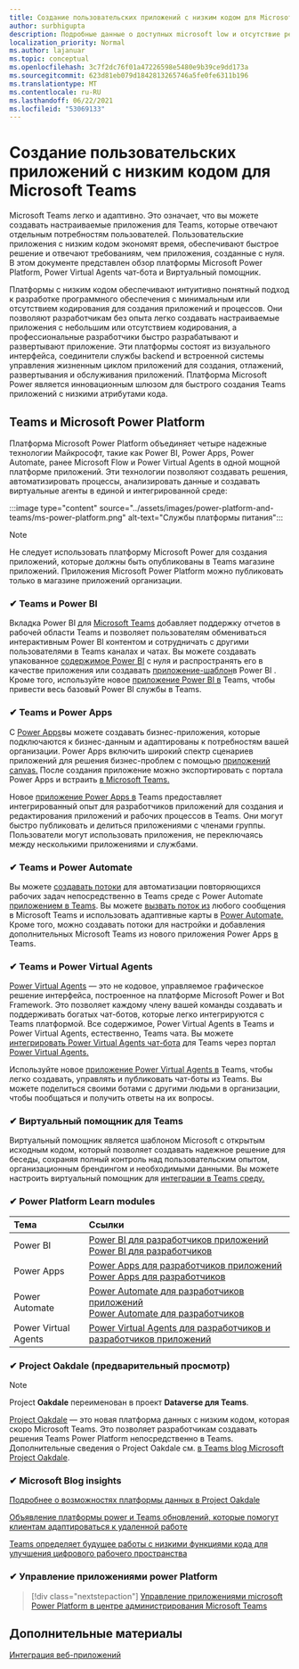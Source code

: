 ```yaml
---
title: Создание пользовательских приложений с низким кодом для Microsoft Teams
author: surbhigupta
description: Подробные данные о доступных microsoft low и отсутствие решений для кода для Teams
localization_priority: Normal
ms.author: lajanuar
ms.topic: conceptual
ms.openlocfilehash: 3c7f2dc76f01a47226598e5480e9b39ce9dd173a
ms.sourcegitcommit: 623d81eb079d1842813265746a5fe0fe6311b196
ms.translationtype: MT
ms.contentlocale: ru-RU
ms.lasthandoff: 06/22/2021
ms.locfileid: "53069133"
---
```

# <a name="create-low-code-custom-apps-for-microsoft-teams"></a>Создание пользовательских приложений с низким кодом для Microsoft Teams

Microsoft Teams легко и адаптивно. Это означает, что вы можете создавать настраиваемые приложения для Teams, которые отвечают отдельным потребностям пользователей. Пользовательские приложения с низким кодом экономят время, обеспечивают быстрое решение и отвечают требованиям, чем приложения, созданные с нуля. В этом документе представлен обзор платформы Microsoft Power Platform, Power Virtual Agents чат-бота и Виртуальный помощник.

Платформы с низким кодом обеспечивают интуитивно понятный подход к разработке программного обеспечения с минимальным или отсутствием кодирования для создания приложений и процессов. Они позволяют разработчикам без опыта легко создавать настраиваемые приложения с небольшим или отсутствием кодирования, а профессиональные разработчики быстро разрабатывают и развертывают приложение. Эти платформы состоят из визуального интерфейса, соединители службы backend и встроенной системы управления жизненным циклом приложений для создания, отлажений, развертывания и обслуживания приложений. Платформа Microsoft Power является инновационным шлюзом для быстрого создания Teams приложений с низкими атрибутами кода.

## <a name="teams-and-microsoft-power-platform"></a>Teams и Microsoft Power Platform

Платформа Microsoft Power Platform объединяет четыре надежные технологии Майкрософт, такие как Power BI, Power Apps, Power Automate, ранее Microsoft Flow и Power Virtual Agents в одной мощной платформе приложений. Эти технологии позволяют создавать решения, автоматизировать процессы, анализировать данные и создавать виртуальные агенты в единой и интегрированной среде:

:::image type="content" source="../assets/images/power-platform-and-teams/ms-power-platform.png" alt-text="Службы платформы питания":::

> [!NOTE]
> Не следует использовать платформу Microsoft Power для создания приложений, которые должны быть опубликованы в Teams магазине приложений. Приложения Microsoft Power Platform можно публиковать только в магазине приложений организации.

### <a name="-teams-and-power-bi"></a>✔ Teams и Power BI

Вкладка Power BI для [Microsoft Teams](https://powerbi.microsoft.com/blog/announcing-new-power-bi-tab-for-microsoft-teams/) добавляет поддержку отчетов в рабочей области Teams и позволяет [](/power-bi/collaborate-share/service-embed-report-microsoft-teams) пользователям обмениваться интерактивным [](/power-bi/collaborate-share/service-collaborate-microsoft-teams) Power BI контентом и сотрудничать с другими пользователями в Teams каналах и чатах. Вы можете создавать упакованное [содержимое Power BI](/power-bi/collaborate-share/service-create-distribute-apps) с нуля и распространять его в качестве приложения или создавать [приложение-шаблон](/power-bi/connect-data/service-template-apps-create)в Power BI . Кроме того, используйте новое [приложение Power BI в](https://go.microsoft.com/fwlink/?linkid=2143643) Teams, чтобы привести весь базовый Power BI службы в Teams.

### <a name="-teams-and-power-apps"></a>✔ Teams и Power Apps

С [Power Apps](/powerapps/powerapps-overview)вы можете создавать бизнес-приложения, которые подключаются к бизнес-данным и адаптированы к потребностям вашей организации.  Power Apps включить широкий спектр сценариев приложений для решения бизнес-проблем с помощью [приложений canvas.](/powerapps/maker/#canvas-apps) После создания приложение можно экспортировать с портала Power Apps и встраить [в Microsoft Teams.](/power-platform/admin/embed-app-teams)

Новое [приложение Power Apps в](https://go.microsoft.com/fwlink/?linkid=2143374) Teams предоставляет интегрированный опыт для разработчиков приложений для создания и редактирования приложений и рабочих процессов в Teams. Они могут быстро публиковать и делиться приложениями с членами группы. Пользователи могут использовать приложения, не переключаясь между несколькими приложениями и службами.

### <a name="-teams-and-power-automate"></a>✔ Teams и Power Automate

Вы можете [создавать потоки](https://flow.microsoft.com/connectors/shared_teams/microsoft-teams/) для автоматизации повторяющихся рабочих задач непосредственно в Teams среде с Power Automate [приложением в Teams](/power-automate/flows-teams). Вы можете [вызвать поток из](/power-automate/trigger-flow-teams-message) любого сообщения в Microsoft Teams и использовать адаптивные карты в [Power Automate.](/power-automate/create-adaptive-cards) Кроме того, можно создавать потоки для настройки и добавления дополнительных Microsoft Teams из нового приложения Power Apps [в](https://go.microsoft.com/fwlink/?linkid=2143539) Teams.

### <a name="-teams-and-power-virtual-agents"></a>✔ Teams и Power Virtual Agents

[Power Virtual Agents](/power-virtual-agents/fundamentals-what-is-power-virtual-agents) — это не кодовое, управляемое графическое решение интерфейса, построенное на платформе Microsoft Power и Bot Framework. Это позволяет каждому члену вашей команды создавать и поддерживать богатых чат-ботов, которые легко интегрируются с Teams платформой. Все содержимое, Power Virtual Agents в Teams и Power Virtual Agents, естественно, Teams чата. Вы можете [интегрировать Power Virtual Agents чат-бота](/power-virtual-agents/publication-add-bot-to-microsoft-teams) для Teams через портал [Power Virtual Agents.](https://powervirtualagents.microsoft.com)

Используйте новое [приложение Power Virtual Agents в](https://aka.ms/pva-teams-docs) Teams, чтобы легко создавать, управлять и публиковать чат-боты из Teams. Вы можете поделиться своими ботами с другими людьми в организации, чтобы пообщаться и получить ответы на их вопросы.

### <a name="-virtual-assistant-for-teams"></a>✔ Виртуальный помощник для Teams

Виртуальный помощник является шаблоном Microsoft с открытым исходным кодом, который позволяет создавать надежное решение для беседы, сохраняя полный контроль над пользовательским опытом, организационным брендингом и необходимыми данными. Вы можете настроить виртуальный помощник для [интеграции в Teams среду.](https://microsoft.github.io/botframework-solutions/clients-and-channels/tutorials/enable-teams/1-intro) 

### <a name="-power-platform-learn-modules"></a>✔ Power Platform Learn modules

|  Тема  |  Ссылки  |
|:---------|:----------------------|
|Power BI|[Power BI для разработчиков приложений](/learn/browse/?expanded=power-platform&products=power-bi&roles=maker)</br>[Power BI для разработчиков](/learn/browse/?expanded=power-platform&products=power-bi&roles=developer)|
|Power Apps|[Power Apps для разработчиков приложений](/learn/browse/?products=power-apps&roles=maker)</br>[Power Apps для разработчиков](/learn/browse/?products=power-apps)|
|Power Automate|[Power Automate для разработчиков приложений](/learn/browse/?expanded=power-platform&products=power-automate&roles=maker)</br>[Power Automate для разработчиков](/learn/browse/?expanded=power-platform&products=power-automate&roles=developer)|
|Power Virtual Agents|[Power Virtual Agents для разработчиков и разработчиков приложений](/learn/browse/?products=power-virtual-agents&expanded=power-platform&roles=maker)|

### <a name="-project-oakdale-preview"></a>✔ Project Oakdale (предварительный просмотр)

> [!NOTE]
> Project **Oakdale** переименован в проект **Dataverse для Teams**.

[Project Oakdale](https://techcommunity.microsoft.com/t5/microsoft-teams-blog/teams-is-shaping-the-future-of-work-with-low-code-features-to/ba-p/1507180
) — это новая платформа данных с низким кодом, которая скоро Microsoft Teams. Это позволяет разработчикам создавать решения Teams Power Platform непосредственно в Teams. Дополнительные сведения о Project Oakdale см. [в Teams blog Microsoft Project Oakdale](https://powerapps.microsoft.com/blog/introducing-project-oakdale-a-new-low-code-data-platform-for-microsoft-teams).

### <a name="-microsoft-blog-insights"></a>✔ Microsoft Blog insights

[Подробнее о возможностях платформы данных в Project Oakdale](https://powerapps.microsoft.com/blog/a-closer-look-at-data-platform-capabilities-in-project-oakdale/)

[Объявление платформы power и Teams обновлений, которые помогут клиентам адаптироваться к удаленной работе](https://cloudblogs.microsoft.com/powerplatform/2020/05/19/announcing-power-platform-and-teams-updates-to-help-customers-adapt-to-remote-work/)

[Teams определяет будущее работы с низкими функциями кода для улучшения цифрового рабочего пространства](https://techcommunity.microsoft.com/t5/microsoft-teams-blog/teams-is-shaping-the-future-of-work-with-low-code-features-to/ba-p/1507180)

### <a name="-managing-power-platform-apps"></a>✔ Управление приложениями power Platform

> [!div class="nextstepaction"]
> [Управление приложениями microsoft Power Platform в центре администрирования Microsoft Teams](/microsoftteams/manage-power-platform-apps)

## <a name="see-also"></a>Дополнительные материалы

[Интеграция веб-приложений](~/samples/integrate-web-apps-overview.md)
